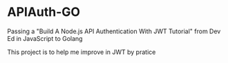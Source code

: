 # APIAuth-GO
Passing a "Build A Node.js API Authentication With JWT Tutorial" from Dev Ed in JavaScript to Golang

This project is to help me improve in JWT by pratice
